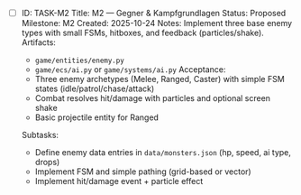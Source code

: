 - [ ] ID: TASK-M2
  Title: M2 — Gegner & Kampfgrundlagen
  Status: Proposed
  Milestone: M2
  Created: 2025-10-24
  Notes: Implement three base enemy types with small FSMs, hitboxes, and feedback (particles/shake).
  Artifacts:
  - `game/entities/enemy.py`
  - `game/ecs/ai.py` or `game/systems/ai.py`
  Acceptance:
  - Three enemy archetypes (Melee, Ranged, Caster) with simple FSM states (idle/patrol/chase/attack)
  - Combat resolves hit/damage with particles and optional screen shake
  - Basic projectile entity for Ranged

  Subtasks:
  - Define enemy data entries in `data/monsters.json` (hp, speed, ai type, drops)
  - Implement FSM and simple pathing (grid-based or vector)
  - Implement hit/damage event + particle effect

